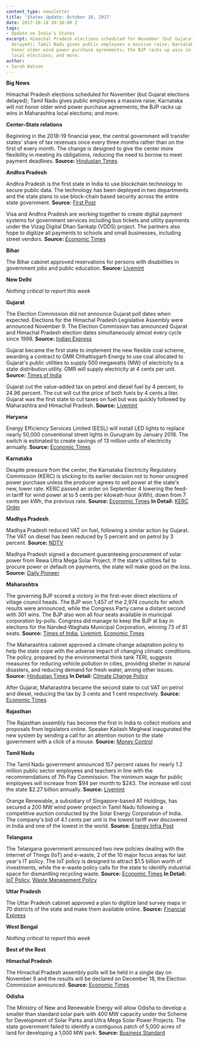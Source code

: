 ```yaml
---
content_type: newsletter
title: 'States Update: October 18, 2017'
date: 2017-10-18 20:38:00 Z
tags:
- Update on India's States
excerpt: Himachal Pradesh elections scheduled for November (but Gujarat elections
  delayed); Tamil Nadu gives public employees a massive raise; Karnataka will not
  honor older wind power purchase agreements; the BJP racks up wins in Maharashtra
  local elections; and more.
author:
- Sarah Watson
---
```


**Big News**

Himachal Pradesh elections scheduled for November (but Gujarat elections delayed); Tamil Nadu gives public employees a massive raise; Karnataka will not honor older wind power purchase agreements; the BJP racks up wins in Maharashtra local elections; and more.

**Center–State relations**

Beginning in the 2018-19 financial year, the central government will transfer states&#39; share of tax revenues once every three months rather than on the first of every month. The change is designed to give the center more flexibility in meeting its obligations, reducing the need to borrow to meet payment deadlines. **Source:** [Hindustan Times](http://www.hindustantimes.com/india-news/states-upset-as-centre-set-to-defer-revenue-payments-from-monthly-to-quarterly/story-OqncfVoG6p0H8ip4WI80CK.html)

**Andhra Pradesh**

Andhra Pradesh is the first state in India to use blockchain technology to secure public data. The technology has been deployed in two departments and the state plans to use block-chain based security across the entire state government. **Source:** [First Post](http://www.firstpost.com/tech/news-analysis/andhra-pradesh-to-become-first-state-to-deploy-blockchain-technology-across-the-administration-4125897.html)

Visa and Andhra Pradesh are working together to create digital payment systems for government services including bus tickets and utility payments under the Vizag Digital Dhan Sankalp (VDDS) project. The partners also hope to digitize all payments to schools and small businesses, including street vendors. **Source:** [Economic Times](https://economictimes.indiatimes.com/industry/banking/finance/banking/visa-digitises-major-government-service-payments-in-andhra-pradesh-to-make-vizag-a-less-cash-city/articleshow/61006507.cms)

**Bihar**

The Bihar cabinet approved reservations for persons with disabilities in government jobs and public education. **Source:** [Livemint](http://www.livemint.com/Politics/4Cvf8QC86wZdCYrj1XNahL/Bihar-cabinet-approves-reservation-for-Divyangs-in-govt-jo.html)

**New Delhi**

_Nothing critical to report this week_

**Gujarat**

The Election Commission did not announce Gujarat poll dates when expected. Elections for the Himachal Pradesh Legislative Assembly were announced November 9. The Election Commission has announced Gujarat and Himachal Pradesh election dates simultaneously almost every cycle since 1998. **Source:** [Indian Express](http://indianexpress.com/article/india/election-commission-poll-code-delayed-by-ec-gujarat-officials-open-project-purse-strings-4889459/)


Gujarat became the first state to implement the new flexible coal scheme, awarding a contract to GMR Chhattisgarh Energy to use coal allocated to Gujarat&#39;s public utilities to supply 500  megawatts (MW) of electricity to a state distribution utility. GMR will supply electricity at 4 cents per unit. **Source:** [Times of India](https://timesofindia.indiatimes.com/city/rajkot/gujarat-first-state-to-implement-flexible-coal-utilization-scheme/articleshow/61058581.cms)

Gujarat cut the value-added tax on petrol and diesel fuel by 4 percent, to 24.96 percent. The cut will cut the price of both fuels by 4 cents a liter. Gujarat was the first state to cut taxes on fuel but was quickly followed by Maharashtra and Himachal Pradesh. **Source:** [Livemint](http://www.livemint.com/Industry/k0ZXZ4h52AFFVCTBg1K7EL/Gujarat-govt-reduces-VAT-on-petrol-diesel-by-4.html)

**Haryana**

Energy Efficiency Services Limited (EESL) will install LED lights to replace nearly 50,000 conventional street lights in Gurugram by January 2018. The switch is estimated to create savings of 13 million units of electricity annually. **Source:** [Economic Times](http://economictimes.indiatimes.com/industry/energy/power/eesl-to-replace-50000-conventional-street-lights-with-led-in-gurugram/articleshow/61035685.cms)

**Karnataka**

Despite pressure from the center, the Karnataka Electricity Regulatory Commission (KERC) is sticking to its earlier decision not to honor unsigned power purchase unless the producer agrees to sell power at the state&#39;s new, lower rate. KERC passed an order on September 4 lowering the feed-in tariff for wind power at to 5 cents per kilowatt-hour (kWh), down from 7 cents per kWh, the previous rate. **Source:** [Economic Times](https://economictimes.indiatimes.com/industry/energy/power/ppas-for-wind-power-will-be-cleared-at-new-rates-kerc/articleshow/61095159.cms) **In Detail:** [KERC Order](http://www.karnataka.gov.in/kerc/Downloads/Tariff%202017/Dated%2004.09.2917-Wind%20Tariff%20Order-DT_MA.pdf)

**Madhya Pradesh**

Madhya Pradesh reduced VAT on fuel, following a similar action by Gujarat. The VAT on diesel has been reduced by 5 percent and on petrol by 3 percent. **Source:** [NDTV](https://www.ndtv.com/business/madhya-pradesh-cuts-vat-on-petrol-diesel-by-up-to-5-ahead-of-diwali-1762502)

Madhya Pradesh signed a document guaranteeing procurement of solar power from Rewa Ultra Mega Solar Project. If the state&#39;s utilities fail to procure power or default on payments, the state will make good on the loss. **Source:** [Daily Pioneer](http://www.dailypioneer.com/state-editions/bhopal/state-guarantee-for-solar-power-signed.html)

**Maharashtra**

The governing BJP scored a victory in the first-ever direct elections of village council heads. The BJP won 1,457 of the 2,974 councils for which results were announced, while the Congress Party came a distant second with 301 wins. The BJP also won all four seats available in municipal corporation by-polls. Congress did manage to keep the BJP at bay in elections for the Nanded-Waghala Municipal Corporation, winning 73 of 81 seats. **Source:** [Times of India](https://timesofindia.indiatimes.com/city/aurangabad/73/81-congress-sweeps-nanded-civic-polls-ncp-mim-draw-blank/articleshow/61062750.cms), [Livemint](http://www.livemint.com/Politics/tuO3i3xlzMaEWw2idkViFK/Maharashtra-BJP-wins-big-in-phase-1-of-gram-panchayat-polls.html), [Economic Times](http://economictimes.indiatimes.com/news/politics-and-nation/bjp-wins-all-four-civic-body-bypolls-in-maharashtra/articleshow/61053560.cms)

The Maharashtra cabinet approved a climate change adaptation policy to help the state cope with the adverse impact of changing climatic conditions. The policy, prepared by the environmental think tank TERI, suggests measures for reducing vehicle pollution in cities, providing shelter in natural disasters, and reducing demand for fresh water, among other issues. **Source:** [Hindustan Times](http://www.hindustantimes.com/mumbai-news/maharashtra-government-gets-ready-to-cope-with-climate-change/story-5UvOYn5P2XUhFmvmRftAYP.html) **In Detail:** [Climate Change Policy](http://www.moef.gov.in/sites/default/files/Maharashtra%20Climate%20Change%20Final%20Report.pdf)

After Gujarat, Maharashtra became the second state to cut VAT on petrol and diesel, reducing the tax by 3 cents and 1 cent respectively. **Source:** [Economic Times](http://economictimes.indiatimes.com/news/politics-and-nation/maharashtra-government-slashes-vat-on-petrol-diesel-prices/articleshow/61018980.cms)

**Rajasthan**

The Rajasthan assembly has become the first in India to collect motions and proposals from legislators online. Speaker Kailash Meghwal inaugurated the new system by sending a call for an attention motion to the state government with a click of a mouse. **Source:** [Money Control](http://www.moneycontrol.com/news/trends/current-affairs-trends/rajasthan-assembly-first-in-india-to-call-motions-online-2412659.html)

**Tamil Nadu**

The Tamil Nadu government announced 157 percent raises for nearly 1.2 million public sector employees and teachers in line with the recommendations of 7th Pay Commission. The minimum wage for public employees will increase from $94 per month to $243. The increase will cost the state $2.27 billion annually. **Source:** [Livemint](http://www.livemint.com/Politics/Ecl7FBK5HTjv8WymcmovfK/7th-Pay-Commission-Tamil-Nadu-approves-pay-hike-for-govt-e.html)

Orange Renewable, a subsidiary of Singapore-based AT Holdings, has secured a 200  MW wind power project in Tamil Nadu following a competitive auction conducted by the Solar Energy Corporation of India. The company&#39;s bid of 4.1 cents per unit is the lowest tariff ever discovered in India and one of the lowest in the world. **Source:** [Energy Infra Post](http://energyinfrapost.com/orange-renewable-awarded-200-mw-wind-project-state-tamil-nadu/)

**Telangana**

The Telangana government announced two new policies dealing with the Internet of Things (IoT) and e-waste, 2 of the 10 major focus areas for last year&#39;s IT policy. The IoT policy is designed to attract $1.5 billion worth of investments, while the e-waste policy calls for the state to identify industrial space for dismantling recycling waste. **Source:** [Economic Times](http://economictimes.indiatimes.com/articleshow/61032757.cms?utm_source=contentofinterest&amp;utm_medium=text&amp;utm_campaign=cppst) **In Detail:** [IoT Policy](http://www.it.telangana.gov.in/wp-content/uploads/2017/10/Telangana-IoT-Policy-2017.pdf), [Waste Management Policy](http://www.it.telangana.gov.in/wp-content/uploads/2017/10/Telangana-e-Waste-Management-Policy-2017.pdf)

**Uttar Pradesh**

The Uttar Pradesh cabinet approved a plan to digitize land survey maps in 70 districts of the state and make them available online. **Source:** [Financial Express](http://www.financialexpress.com/india-news/uttar-pradesh-cabinet-gives-nod-to-digitalisation-of-land-maps-in-70-districts/888064/)

**West Bengal**

_Nothing critical to report this week_

**Best of the Rest**

**Himachal Pradesh**

The Himachal Pradesh assembly polls will be held in a single day on November 9 and the results will be declared on December 18, the Election Commission announced. **Source:** [Economic Times](https://economictimes.indiatimes.com/news/politics-and-nation/himachal-elections-on-november-9-results-by-december-18/articleshow/61052262.cms)

**Odisha**

The Ministry of New and Renewable Energy will allow Odisha to develop a smaller than standard solar park with 400 MW capacity under the Scheme for Development of Solar Parks and Ultra Mega Solar Power Projects. The state government failed to identify a contiguous patch of 5,000 acres of land for developing a 1,000 MW park. **Source:** [Business Standard](http://www.business-standard.com/article/economy-policy/odisha-more-than-halves-solar-park-capacity-to-400-mw-on-land-constraints-117101000767_1.html)
